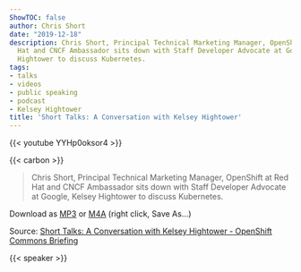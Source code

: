 ```yaml
---
ShowTOC: false
author: Chris Short
date: "2019-12-18"
description: Chris Short, Principal Technical Marketing Manager, OpenShift at Red
  Hat and CNCF Ambassador sits down with Staff Developer Advocate at Google, Kelsey
  Hightower to discuss Kubernetes.
tags:
- talks
- videos
- public speaking
- podcast
- Kelsey Hightower
title: 'Short Talks: A Conversation with Kelsey Hightower'
---
```


{{< youtube YYHp0oksor4 >}}

{{< carbon >}}

> Chris Short, Principal Technical Marketing Manager, OpenShift at Red Hat and CNCF Ambassador sits down with Staff Developer Advocate at Google, Kelsey Hightower to discuss Kubernetes.

Download as [MP3](https://shortcdn.com/chrisshort/Short-Talks-A-Conversation-with-Kelsey-Hightower-OpenShift-Commons-Briefing.mp3) or [M4A](https://shortcdn.com/chrisshort/Short-Talks-A-Conversation-with-Kelsey-Hightower-OpenShift-Commons-Briefing.m4a) (right click, Save As...)

Source: [Short Talks: A Conversation with Kelsey Hightower - OpenShift Commons Briefing](https://youtu.be/YYHp0oksor4)

{{< speaker >}}

